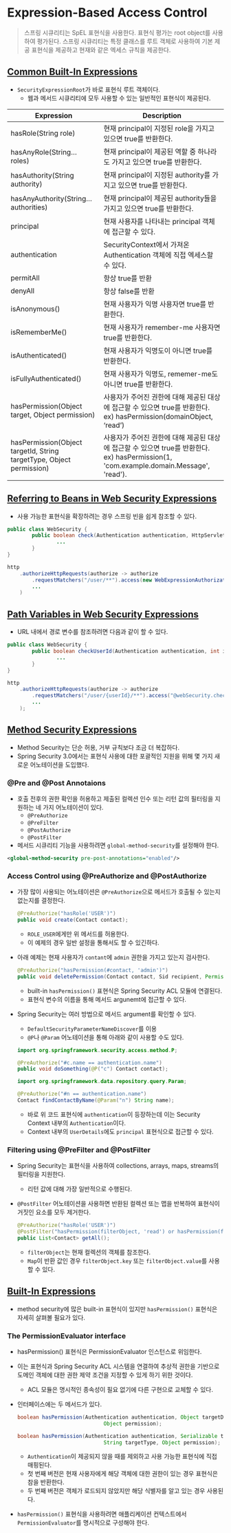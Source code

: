 # Expression-Based Access Control

> 스프링 시큐리티는 SpEL 표현식을 사용한다. 표현식 평가는 root object를 사용하여 평가된다. 스프링 시큐리티는 특정 클래스를 루트 객체로 사용하여 기본 제공 표현식을 제공하고 현재와 같은 엑세스 규칙을 제공한다.
>

## [Common Built-In Expressions](https://docs.spring.io/spring-security/reference/servlet/authorization/expression-based.html#el-common-built-in)

- `SecurityExpressionRoot`가 바로 표현식 루트 객체이다.
    - 웹과 메서드 시큐리티에 모두 사용할 수 있는 일반적인 표현식이 제공된다.

| Expression | Description |
| --- | --- |
| hasRole(String role) | 현재 principal이 지정된 role을 가지고 있으면 true를 반환한다. |
| hasAnyRole(String…​ roles) | 현재 principal이 제공된 역할 중 하나라도 가지고 있으면 true를 반환한다. |
| hasAuthority(String authority) | 현재 principal이 지정된 authority를 가지고 있으면 true를 반환한다. |
| hasAnyAuthority(String…​ authorities) | 현재 principal이 제공된 authority들을 가지고 있으면 true를 반환한다. |
| principal | 현재 사용자를 나타내는 principal 객체에 접근할 수 있다. |
| authentication | SecurityContext에서 가져온 Authentication 객체에 직접 엑세스할 수 있다. |
| permitAll | 항상 true를 반환 |
| denyAll | 항상 false를 반환 |
| isAnonymous() | 현재 사용자가 익명 사용자면 true를 반환한다. |
| isRememberMe() | 현재 사용자가 remember-me 사용자면 true를 반환한다. |
| isAuthenticated() | 현재 사용자가 익명도이 아니면 true를 반환한다. |
| isFullyAuthenticated() | 현재 사용자가 익명도, rememer-me도 아니면 true를 반환한다. |
| hasPermission(Object target, Object permission) | 사용자가 주어진 권한에 대해 제공된 대상에 접근할 수 있으면 true를 반환한다. ex) hasPermission(domainObject, ‘read’) |
| hasPermission(Object targetId, String targetType, Object permission) | 사용자가 주어진 권한에 대해 제공된 대상에 접근할 수 있으면 true를 반환한다. ex) hasPermission(1, 'com.example.domain.Message', 'read'). |

## [Referring to Beans in Web Security Expressions](https://docs.spring.io/spring-security/reference/servlet/authorization/expression-based.html#el-access-web-beans)

- 사용 가능한 표현식을 확장하려는 경우 스프링 빈을 쉽게 참조할 수 있다.

```java
public class WebSecurity {
		public boolean check(Authentication authentication, HttpServletRequest request) {
				...
		}
}
```

```java
http
    .authorizeHttpRequests(authorize -> authorize
        .requestMatchers("/user/**").access(new WebExpressionAuthorizationManager("@webSecurity.check(authentication,request)"))
        ...
    )
```

## [Path Variables in Web Security Expressions](https://docs.spring.io/spring-security/reference/servlet/authorization/expression-based.html#el-access-web-path-variables)

- URL 내에서 경로 변수를 참조하려면 다음과 같이 할 수 있다.

```java
public class WebSecurity {
		public boolean checkUserId(Authentication authentication, int id) {
				...
		}
}
```

```java
http
	.authorizeHttpRequests(authorize -> authorize
		.requestMatchers("/user/{userId}/**").access("@webSecurity.checkUserId(authentication,#userId)")
		...
	);
```

## [Method Security Expressions](https://docs.spring.io/spring-security/reference/servlet/authorization/expression-based.html#_method_security_expressions)

- Method Security는 단순 허용, 거부 규칙보다 조금 더 복잡하다.
- Spring Security 3.0에서는 표현식 사용에 대한 포괄적인 지원을 위해 몇 가지 새로운 어노테이션을 도입했다.

### @Pre and @Post Annotaions

- 호출 전후의 권한 확인을 허용하고 제출된 컬렉션 인수 또는 리턴 값의 필터링을 지원하는 네 가지 어노테이션이 있다.
    - `@PreAuthorize`
    - `@PreFilter`
    - `@PostAuthorize`
    - `@PostFilter`
- 메서드 시큐리티 기능을 사용하려면 `global-method-security`를 설정해야 한다.

```xml
<global-method-security pre-post-annotations="enabled"/>
```

### Access Control using @PreAuthorize and @PostAuthorize

- 가장 많이 사용되는 어노테이션은 `@PreAuthorize`으로 메서드가 호출될 수 있는지 없는지를 결정한다.

    ```java
    @PreAuthorize("hasRole('USER')")
    public void create(Contact contact);
    ```

    - `ROLE_USER`에게만 위 메서드를 허용한다.
    - 이 예제의 경우 일반 설정을 통해서도 할 수 있긴하다.
- 아래 예제는 현재 사용자가 `contant`에 `admin` 권한을 가지고 있는지 검사한다.

    ```java
    @PreAuthorize("hasPermission(#contact, 'admin')")
    public void deletePermission(Contact contact, Sid recipient, Permission permission);
    ```

    - built-in `hasPermission()` 표현식은 Spring Security ACL 모듈에 연결된다.
    - 표현식 변수의 이름을 통해 메서드 argunemt에 접근할 수 있다.
- Spring Security는 여러 방법으로 메서드 argument를 확인할 수 있다.
    - `DefaultSecurityParameterNameDiscover`를 이용
    - `@P`나 `@Param` 어노테이션을 통해 아래와 같이 사용할 수도 있다.

    ```java
    import org.springframework.security.access.method.P;
    
    @PreAuthorize("#c.name == authentication.name")
    public void doSomething(@P("c") Contact contact);
    ```

    ```java
    import org.springframework.data.repository.query.Param;
    
    @PreAuthorize("#n == authentication.name")
    Contact findContactByName(@Param("n") String name);
    ```

    - 바로 위 코드 표현식에 `authentication`이 등장하는데 이는 Security Context 내부의 `Authentication`이다.
    - Context 내부의 `UserDetails`에도 `principal` 표현식으로 접근할 수 있다.

### Filtering using @PreFilter and @PostFilter

- Spring Security는 표현식을 사용하여 collections, arrays, maps, streams의 필터링을 지원한다.
    - 리턴 값에 대해 가장 일반적으로 수행된다.
- `@PostFilter` 어노테이션을 사용하면 반환된 컬렉션 또는 맵을 반복하여 표현식이 거짓인 요소를 모두 제거한다.

    ```java
    @PreAuthorize("hasRole('USER')")
    @PostFilter("hasPermission(filterObject, 'read') or hasPermission(filterObject, 'admin')")
    public List<Contact> getAll();
    ```

    - `filterObject`는 현재 컬렉션의 객체를 참조한다.
    - `Map`이 반환 값인 경우 `filterObject.key` 또는 `filterObject.value`를 사용할 수 있다.

## [Built-In Expressions](https://docs.spring.io/spring-security/reference/servlet/authorization/expression-based.html#el-method-built-in)

- method security에 많은 built-in 표현식이 있지만 `hasPermission()` 표현식은 자세히 살펴볼 필요가 있다.

### The PermissionEvaluator interface

- hasPermission() 표현식은 PermissionEvaluator 인스턴스로 위임한다.
- 이는 표현식과 Spring Security ACL 시스템을 연결하여 추상적 권한을 기반으로 도메인 객체에 대한 권한 제약 조건을 지정할 수 있게 하기 위한 것이다.
    - ACL 모듈은 명시적인 종속성이 필요 없기에 다른 구현으로 교체할 수 있다.
- 인터페이스에는 두 메서드가 있다.

    ```java
    boolean hasPermission(Authentication authentication, Object targetDomainObject,
    							Object permission);
    
    boolean hasPermission(Authentication authentication, Serializable targetId,
    							String targetType, Object permission);
    ```

    - `Authentication`이 제공되지 않을 때를 제외하고 사용 가능한 표현식에 직접 매핑된다.
    - 첫 번째 버전은 현재 사용자에게 해당 객체에 대한 권한이 있는 경우 표현식은 참을 반환한다.
    - 두 번째 버전은 객체가 로드되지 않았지만 해당 식별자를 알고 있는 경우 사용된다.
- `hasPermission()` 표현식을 사용하려면 애플리케이션 컨텍스트에서 `PermissionEvaluator`를 명시적으로 구성해야 한다.
